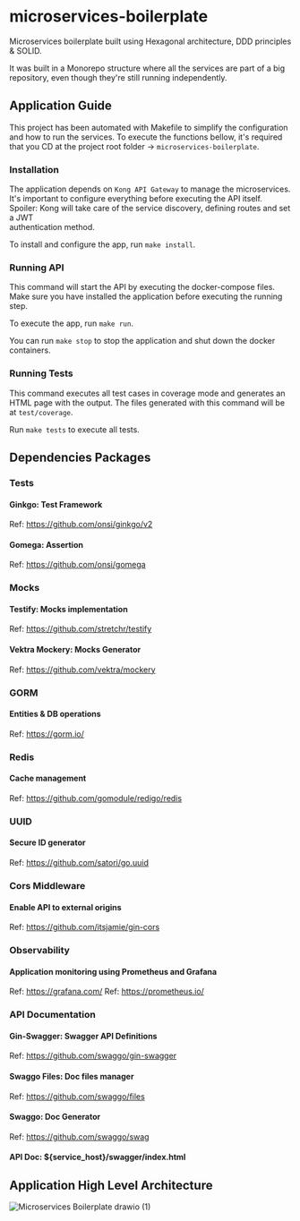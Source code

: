 # microservices-boilerplate
Microservices boilerplate built using Hexagonal architecture, DDD principles &amp; SOLID.

It was built in a Monorepo structure where all the services are part of a big repository, even though they're 
still running independently.

## Application Guide
This project has been automated with Makefile to simplify the configuration and how to run the services. To execute the
functions bellow, it's required that you CD at the project root folder -> `microservices-boilerplate`.

### Installation
The application depends on `Kong API Gateway` to manage the microservices. It's important to configure everything
before executing the API itself. Spoiler: Kong will take care of the service discovery, defining routes and set a JWT  
authentication method.

To install and configure the app, run `make install`.

### Running API
This command will start the API by executing the docker-compose files. Make sure you have installed the application
before executing the running step.

To execute the app, run `make run`.

You can run `make stop` to stop the application and shut down the docker containers.

### Running Tests
This command executes all test cases in coverage mode and generates an HTML page with the output. The files generated 
with this command will be at `test/coverage`.

Run `make tests` to execute all tests.

## Dependencies Packages

### Tests
#### Ginkgo: Test Framework
Ref: https://github.com/onsi/ginkgo/v2
#### Gomega: Assertion
Ref: https://github.com/onsi/gomega

### Mocks
#### Testify: Mocks implementation
Ref: https://github.com/stretchr/testify
#### Vektra Mockery: Mocks Generator
Ref: https://github.com/vektra/mockery

### GORM
#### Entities & DB operations
Ref: https://gorm.io/

### Redis
#### Cache management
Ref: https://github.com/gomodule/redigo/redis

### UUID
#### Secure ID generator
Ref: https://github.com/satori/go.uuid

### Cors Middleware
#### Enable API to external origins
Ref: https://github.com/itsjamie/gin-cors

### Observability
#### Application monitoring using Prometheus and Grafana
Ref: https://grafana.com/
Ref: https://prometheus.io/

### API Documentation
#### Gin-Swagger: Swagger API Definitions
Ref: https://github.com/swaggo/gin-swagger
#### Swaggo Files: Doc files manager
Ref: https://github.com/swaggo/files
#### Swaggo: Doc Generator
Ref: https://github.com/swaggo/swag

#### API Doc: ${service_host}/swagger/index.html

## Application High Level Architecture
![Microservices Boilerplate drawio (1)](https://user-images.githubusercontent.com/32846823/182005597-e9512985-27d9-45ce-b74f-6b0bd4e8f9f2.png)
